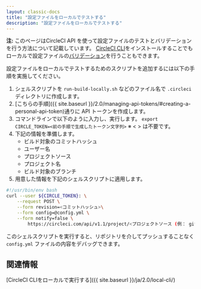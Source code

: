 ```yaml
---
layout: classic-docs
title: "設定ファイルをローカルでテストする"
description: "設定ファイルをローカルでテストする"
---
```


<div class="alert alert-info" role="alert">
<b>注:</b> このページはCircleCI API を使って設定ファイルのテストとバリデーションを行う方法について記載しています。
<a href="{{ site.baseurl }}/ja/2.0/local-cli/#overview">CircleCI CLI</a>をインストールすることでもローカルで設定ファイルの<a href="{{ site.baseurl }}/ja/2.0/local-cli/#validate-a-circleci-config">バリデーション</a>を行うこともできます。
</div>

設定ファイルをローカルでテストするためのスクリプトを追加するには以下の手順を実施してください。

1. シェルスクリプトを `run-build-locally.sh` などのファイル名で `.circleci` ディレクトリに作成します。
2. [こちらの手順]({{ site.baseurl }}/2.0/managing-api-tokens/#creating-a-personal-api-token)通りに API トークンを作成します。
3. コマンドラインで以下のように入力し、実行します。
    `export CIRCLE_TOKEN=<前の手順で生成したトークン文字列>`
    ※ < > は不要です。
4. 下記の情報を準備します。
    * ビルド対象のコミットハッシュ
    * ユーザー名
    * プロジェクトソース
    * プロジェクト名
    * ビルド対象のブランチ
5. 用意した情報を下記のシェルスクリプトに適用します。

```bash
#!/usr/bin/env bash
curl --user ${CIRCLE_TOKEN}: \
    --request POST \
    --form revision=<コミットハッシュ>\
    --form config=@config.yml \
    --form notify=false \
        https://circleci.com/api/v1.1/project/<プロジェクトソース (例： github) >/<ユーザー名>/<プロジェクト名>/tree/<ブランチ>
```

このシェルスクリプトを実行すると、リポジトリを介してプッシュすることなく `config.yml` ファイルの内容をデバッグできます。

## 関連情報

[CircleCI CLIをローカルで実行する]({{ site.baseurl }}/ja/2.0/local-cli/)
